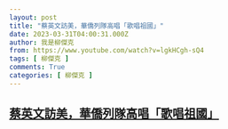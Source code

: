 ```yaml
---
layout: post
title: "蔡英文訪美，華僑列隊高唱「歌唱祖國」"
date: 2023-03-31T04:00:31.000Z
author: 我是柳傑克
from: https://www.youtube.com/watch?v=lgkHCgh-sQ4
tags: [ 柳傑克 ]
comments: True
categories: [ 柳傑克 ]
---
```

<!--1680235231000-->
[蔡英文訪美，華僑列隊高唱「歌唱祖國」](https://www.youtube.com/watch?v=lgkHCgh-sQ4)
------

<div>

</div>
